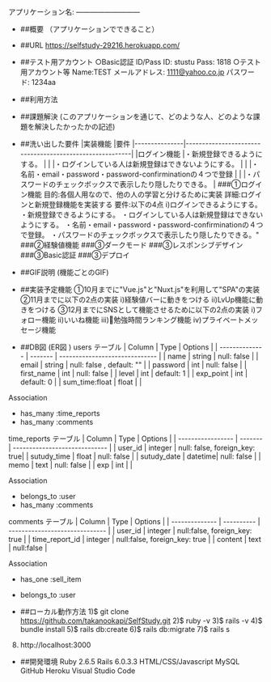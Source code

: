 アプリケーション名:
—————————

- ##概要
（アプリケーションでできること）

- ##URL
https://selfstudy-29216.herokuapp.com/

- ##テスト用アカウント
○Basic認証
ID/Pass
ID: stustu
Pass: 1818
○テスト用アカウント等
Name:TEST
メールアドレス: 1111@yahoo.co.jp
パスワード: 1234aa

- ##利用方法

- ##課題解決
(このアプリケーションを通じて、どのような人、どのような課題を解決したかったかの記述)

- ##洗い出した要件
|実装機能        |要件
|---------------|---------------------------------------------------------|
|ログイン機能     |・新規登録できるようにする。                                  |
|               |・ログインしている人は新規登録はできないようにする。              |
|               |・名前・email・password・password-confirminationの４つで登録 |
|               |・パスワードのチェックボックスで表示したり隠したりできる。         |
###①ログイン機能
目的:各個人用なので、他の人の学習と分けるために実装
詳細:ログインと新規登録機能を実装する
要件:以下の4点
i)ログインできるようにする。
・新規登録できるようにする。
・ログインしている人は新規登録はできないようにする。
・名前・email・password・password-confirminationの４つで登録。
・パスワードのチェックボックスで表示したり隠したりできる。"
###②経験値機能
###③ダークモード
###③レスポンシブデザイン
###③Basic認証
###③デプロイ

- ##GIF説明
(機能ごとのGIF)

- ##実装予定機能
①10月までに"Vue.js"と"Nuxt.js"を利用して"SPA"の実装
②11月までに以下の2点の実装
i)経験値バーに動きをつける
ii)LvUp機能に動きをつける
③12月までにSNSとして機能させるために以下の2点の実装
i)フォロー機能
ii)いいね機能
iii)勉強時間ランキング機能
iv)プライベートメッセージ機能

- ##DB図
(ER図<Github> )
users テーブル
| Column          | Type     | Options                        |
| --------------  | -------  | ------------------------------ |
| name            | string   | null: false                    |
| email           | string   | null: false , default: ""      |
| password        | int      | null: false                    |
| first_name      | int      | null: false                    |
| level           | int      | default: 1                     |
| exp_point       | int      | default: 0                     |
| sum_time:float  | float    |                                |

Association
- has_many :time_reports
- has_many :comments


time_reports テーブル
| Column            | Type    | Options                       |
| ----------------- | ------- | ----------------------------- |
| user_id           | integer | null: false, foreign_key: true| 
| sutudy_time       | float   | null: false                   |
| sutudy_date       | datetime| null: false                   |
| memo              | text    | null: false                   |
| exp               | int     |                               |

Association
- belongs_to :user
- has_many :comments


comments テーブル
| Column         | Type       | Options                        |
| -------------- | ---------- | ------------------------------ |
| user_id        | integer    | null:false, foreign_key: true  |
| time_report_id | integer    | null:false, foreign_key: true  |
| content        | text       | null:false                     |

Association
- has_one    :sell_item
- belongs_to :user


- ##ローカル動作方法
1)$ git clone https://github.com/takanookapi/SelfStudy.git
2)$ ruby -v
3)$ rails -v
4)$ bundle install
5)$ rails db:create
6)$ rails db:migrate
7)$ rails s
8)  http://localhost:3000

- ##開発環境
Ruby 2.6.5
Rails 6.0.3.3
HTML/CSS/Javascript
MySQL
GitHub
Heroku
Visual Studio Code
